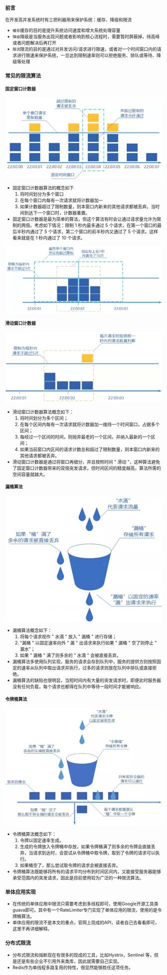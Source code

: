 ### 前言

在开发高并发系统时有三把利器用来保护系统：缓存、降级和限流

- `缓存`缓存的目的是提升系统访问速度和增大系统处理容量
- `降级`降级是当服务出现问题或者影响到核心流程时，需要暂时屏蔽掉，待高峰或者问题解决后再打开
- `限流`限流的目的是通过对并发访问/请求进行限速，或者对一个时间窗口内的请求进行限速来保护系统，一旦达到限制速率则可以拒绝服务、排队或等待、降级等处理

### 常见的限流算法

#### 固定窗口计数器

![image.png](./imgs/x1.png)

- 固定窗口计数器算法的概念如下
   1. 将时间划分为多个窗口
   2. 在每个窗口内每有一次请求就将计数器加一
   3. 如果计数器超过了限制数量，则本窗口内新来的其他请求都被丢弃。当时间到达下一个窗口时，计数器重置。
- 固定窗口计数器是最为简单的算法，但这个算法有时会让通过请求量允许为限制的两倍。考虑如下情况：限制 1 秒内最多通过 5 个请求，在第一个窗口的最后半秒内通过了 5 个请求，第二个窗口的前半秒内又通过了 5 个请求。这样看来就是在 1 秒内通过了 10 个请求。

![image.png](./imgs/x2.png)

#### 滑动窗口计数器

![image.png](./imgs/x3.png)

- 滑动窗口计数器算法概念如下：
   1. 将时间划分为多个区间；
   2. 在每个区间内每有一次请求就将计数器加一维持一个时间窗口，占据多个区间；
   3. 每经过一个区间的时间，则抛弃最老的一个区间，并纳入最新的一个区间；
   4. 如果当前窗口内区间的请求计数总和超过了限制数量，则本窗口内新来的其他请求都被丢弃。
- 滑动窗口计数器是通过将窗口再细分，并且按照时间 " 滑动 "，这种算法避免了固定窗口计数器带来的双倍突发请求，但时间区间的精度越高，算法所需的空间容量就越大。

#### 漏桶算法

![image.png](./imgs/x4.png)

- 漏桶算法概念如下：
   1. 将每个请求视作 " 水滴 " 放入 " 漏桶 " 进行存储；
   2. “漏桶 " 以固定速率向外 " 漏 " 出请求来执行如果 " 漏桶 " 空了则停止 " 漏水”；
   3. 如果 " 漏桶 " 满了则多余的 " 水滴 " 会被直接丢弃。
- 漏桶算法多使用队列实现，服务的请求会存到队列中，服务的提供方则按照固定的速率从队列中取出请求并执行，过多的请求则放在队列中排队或直接拒绝。
- 漏桶算法的缺陷也很明显，当短时间内有大量的突发请求时，即便此时服务器没有任何负载，每个请求也都得在队列中等待一段时间才能被响应。

#### 令牌桶算法

![image.png](./imgs/x5.png)

- 令牌桶算法概念如下：
   1. 令牌以固定速率生成。
   2. 生成的令牌放入令牌桶中存放，如果令牌桶满了则多余的令牌会直接丢弃，当请求到达时，会尝试从令牌桶中取令牌，取到了令牌的请求可以执行。
   3. 如果桶空了，那么尝试取令牌的请求会被直接丢弃。
- 令牌桶算法既能够将所有的请求平均分布到时间区间内，又能接受服务器能够承受范围内的突发请求，因此是目前使用较为广泛的一种限流算法。

### 单体应用实现

- 在传统的单体应用中限流只需要考虑到多线程即可，使用Google开源工具类guava即可。其中有一个RateLimiter专门实现了单体应用的限流，使用的是令牌桶算法。
- 单体应用的限流不是本文的重点，官网上现成的API，读者自己去看看即可，这里不再详细解释。

### 分布式限流

- 分布式限流和熔断现在有很多的现成的工具，比如Hystrix，Sentinel 等，但是还是有些企业不引用外来类库，因此就需要自己实现。
- Redis作为单线程多路复用的特性，很显然能够胜任这项任务。
